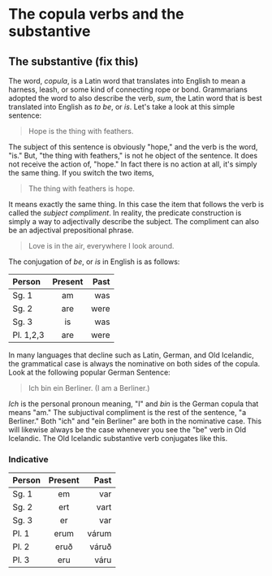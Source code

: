 # The copula verbs and the substantive

## The substantive (fix this) 

The word, _copula_, is a Latin word that translates into English to mean a harness, leash, or some kind of connecting rope or bond. Grammarians adopted the word to also describe the verb, _sum_, the Latin word that is best translated into English as _to be_, or _is_. Let's take a look at this simple sentence:

>Hope is the thing with feathers.

The subject of this sentence is obviously "hope," and the verb is the word, "is." But, "the thing with feathers," is not he object of the sentence. It does not receive the action of, "hope." In fact there is no action at all, it's simply the same thing. If you switch the two items,

>The thing with feathers is hope.

It means exactly the same thing. In this case the item that follows the verb is called the _subject compliment_. In reality, the predicate construction is simply a way to adjectivally describe the subject. The compliment can also be an adjectival prepositional phrase.

>Love is in the air, everywhere I look around.

The conjugation of _be_, or _is_ in English is as follows:

| Person | Present | Past |
|:-------|:-------:|-----:|
| Sg. 1  | am      | was  |
| Sg. 2  | are     | were |
| Sg. 3  | is      | was  |
| Pl. 1,2,3  | are     | were |

In many languages that decline such as Latin, German, and Old Icelandic, the grammatical case is always the nominative on both sides of the copula. Look at the following popular German Sentence:

>Ich bin ein Berliner. (I am a Berliner.)

_Ich_ is the personal pronoun meaning, "I" and _bin_ is the German copula that means "am." The subjuctival compliment is the rest of the sentence, "a Berliner." Both "ich" and "ein Berliner" are both in the nominative case. This will likewise always be the case whenever you see the "be" verb in Old Icelandic. The Old Icelandic substantive verb conjugates like this. 

### Indicative

| Person | Present | Past |
|:-------|:-------:|-----:|
| Sg. 1  | em      | var  |
| Sg. 2  | ert     | vart |
| Sg. 3  | er      | var  |
| Pl. 1  | erum    | várum|
| Pl. 2  | eruð    | váruð|
| Pl. 3  | eru     | váru |
